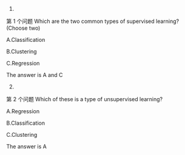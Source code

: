 1.
第 1 个问题
Which are the two common types of supervised learning? (Choose two)

A.Classification 


B.Clustering


C.Regression

The answer is A and C

2.
第 2 个问题
Which of these is a type of unsupervised learning?


A.Regression


B.Classification


C.Clustering

The answer is A